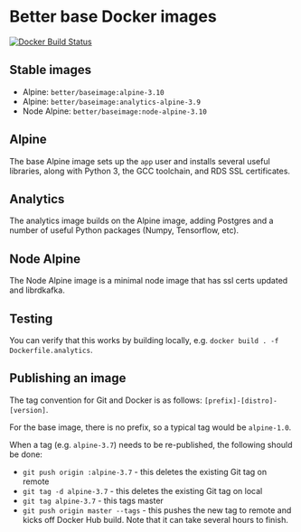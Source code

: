 # Better base Docker images

[![Docker Build Status](https://img.shields.io/docker/build/better/baseimage.svg)](https://hub.docker.com/r/better/baseimage/)

## Stable images

* Alpine: `better/baseimage:alpine-3.10`
* Alpine: `better/baseimage:analytics-alpine-3.9`
* Node Alpine: `better/baseimage:node-alpine-3.10`

## Alpine

The base Alpine image sets up the `app` user and installs several useful libraries, along with Python 3, the GCC toolchain, and RDS SSL certificates.

## Analytics

The analytics image builds on the Alpine image, adding Postgres and a number of useful Python packages (Numpy, Tensorflow, etc).

## Node Alpine

The Node Alpine image is a minimal node image that has ssl certs updated and librdkafka.

## Testing

You can verify that this works by building locally, e.g. `docker build . -f Dockerfile.analytics`.

## Publishing an image

The tag convention for Git and Docker is as follows: `[prefix]-[distro]-[version]`.

For the base image, there is no prefix, so a typical tag would be `alpine-1.0`.

When a tag (e.g. `alpine-3.7`) needs to be re-published, the following should be done:

* `git push origin :alpine-3.7` - this deletes the existing Git tag on remote
* `git tag -d alpine-3.7` - this deletes the existing Git tag on local
* `git tag alpine-3.7` - this tags master
* `git push origin master --tags` - this pushes the new tag to remote and kicks off Docker Hub build. Note that it can take several hours to finish.

